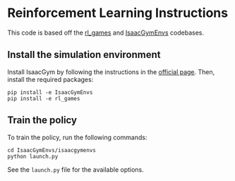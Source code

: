 # Reinforcement Learning Instructions

This code is based off the [rl_games](https://github.com/Denys88/rl_games) and [IsaacGymEnvs](https://github.com/isaac-sim/IsaacGymEnvs) codebases.

## Install the simulation environment

Install IsaacGym by following the instructions in the [official page](https://developer.nvidia.com/isaac-gym).
Then, install the required packages:
```
pip install -e IsaacGymEnvs
pip install -e rl_games
```

## Train the policy

To train the policy, run the following commands:
```
cd IsaacGymEnvs/isaacgymenvs
python launch.py
```
See the `launch.py` file for the available options.

